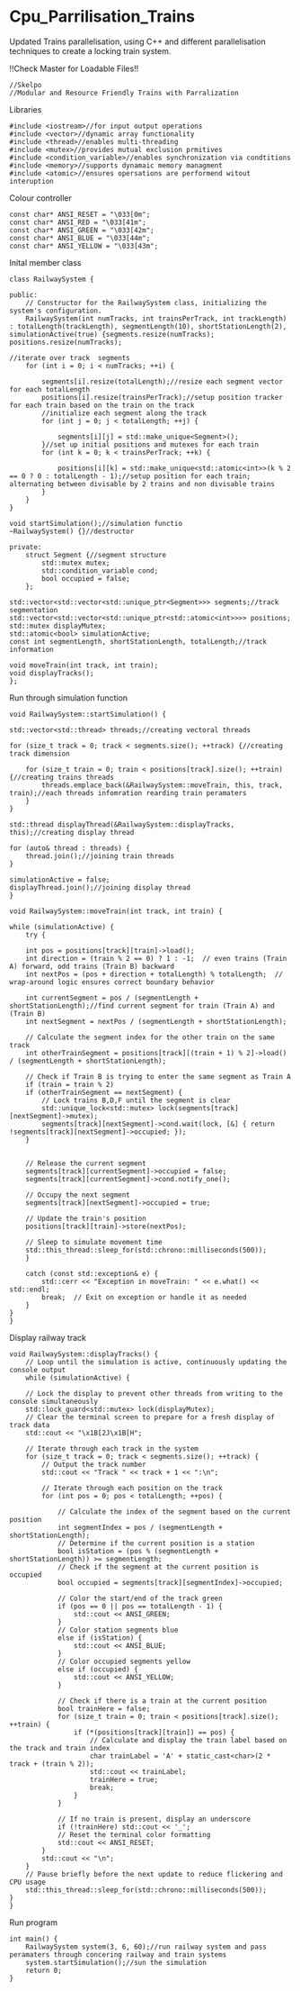 # Cpu_Parrilisation_Trains
Updated Trains parallelisation, using C++ and different parallelisation techniques to create a locking train system.

!!Check Master for Loadable Files!!


    //Skelpo
    //Modular and Resource Friendly Trains with Parralization

Libraries

    #include <iostream>//for input output operations
    #include <vector>//dynamic array functionality
    #include <thread>//enables multi-threading
    #include <mutex>//provides mutual exclusion prmitives
    #include <condition_variable>//enables synchronization via condtitions
    #include <memory>//supports dynamaic memory managment 
    #include <atomic>//ensures opersations are performend witout interuption

Colour controller 

    const char* ANSI_RESET = "\033[0m";
    const char* ANSI_RED = "\033[41m";
    const char* ANSI_GREEN = "\033[42m";
    const char* ANSI_BLUE = "\033[44m";
    const char* ANSI_YELLOW = "\033[43m";
 
 Inital member class
 
    class RailwaySystem {
    
    public:
        // Constructor for the RailwaySystem class, initializing the system's configuration.
        RailwaySystem(int numTracks, int trainsPerTrack, int trackLength) : totalLength(trackLength), segmentLength(10), shortStationLength(2), simulationActive(true) {segments.resize(numTracks); positions.resize(numTracks);

    //iterate over track  segments
        for (int i = 0; i < numTracks; ++i) { 

            segments[i].resize(totalLength);//resize each segment vector for each totalLength
            positions[i].resize(trainsPerTrack);//setup position tracker for each train based on the train on the track
            //initialize each segment along the track
            for (int j = 0; j < totalLength; ++j) {

                segments[i][j] = std::make_unique<Segment>();
            }//set up initial positions and mutexes for each train
            for (int k = 0; k < trainsPerTrack; ++k) {

                positions[i][k] = std::make_unique<std::atomic<int>>(k % 2 == 0 ? 0 : totalLength - 1);//setup position for each train; alternating between divisable by 2 trains and non divisable trains 
            }
        }
    }

    void startSimulation();//simulation functio
    ~RailwaySystem() {}//destructor

    private:
        struct Segment {//segment structure
            std::mutex mutex;
            std::condition_variable cond;
            bool occupied = false;
        };

    std::vector<std::vector<std::unique_ptr<Segment>>> segments;//track segmentation
    std::vector<std::vector<std::unique_ptr<std::atomic<int>>>> positions;
    std::mutex displayMutex;
    std::atomic<bool> simulationActive;
    const int segmentLength, shortStationLength, totalLength;//track information

    void moveTrain(int track, int train);
    void displayTracks();
    };

Run through simulation function

    void RailwaySystem::startSimulation() {

    std::vector<std::thread> threads;//creating vectoral threads

    for (size_t track = 0; track < segments.size(); ++track) {//creating track dimension

        for (size_t train = 0; train < positions[track].size(); ++train) {//creating trains threads
            threads.emplace_back(&RailwaySystem::moveTrain, this, track, train);//each threads infomration rearding train peramaters
        }
    }
  
    std::thread displayThread(&RailwaySystem::displayTracks, this);//creating display thread 

    for (auto& thread : threads) {
        thread.join();//joining train threads
    }

    simulationActive = false;
    displayThread.join();//joining display thread
    }
    
    void RailwaySystem::moveTrain(int track, int train) {

    while (simulationActive) {
        try {

        int pos = positions[track][train]->load();
        int direction = (train % 2 == 0) ? 1 : -1;  // even trains (Train A) forward, odd trains (Train B) backward
        int nextPos = (pos + direction + totalLength) % totalLength;  // wrap-around logic ensures correct boundary behavior

        int currentSegment = pos / (segmentLength + shortStationLength);//find current segment for train (Train A) and (Train B)
        int nextSegment = nextPos / (segmentLength + shortStationLength);

        // Calculate the segment index for the other train on the same track
        int otherTrainSegment = positions[track][(train + 1) % 2]->load() / (segmentLength + shortStationLength);

        // Check if Train B is trying to enter the same segment as Train A 
        if (train = train % 2) 
        if (otherTrainSegment == nextSegment) {
            // Lock trains B,D,F until the segment is clear
            std::unique_lock<std::mutex> lock(segments[track][nextSegment]->mutex);
            segments[track][nextSegment]->cond.wait(lock, [&] { return !segments[track][nextSegment]->occupied; });
        }
        

        // Release the current segment
        segments[track][currentSegment]->occupied = false;
        segments[track][currentSegment]->cond.notify_one();

        // Occupy the next segment
        segments[track][nextSegment]->occupied = true;

        // Update the train's position
        positions[track][train]->store(nextPos);

        // Sleep to simulate movement time
        std::this_thread::sleep_for(std::chrono::milliseconds(500));
        }

        catch (const std::exception& e) {
            std::cerr << "Exception in moveTrain: " << e.what() << std::endl;
            break;  // Exit on exception or handle it as needed
        }
    }
    }
Display railway track

    void RailwaySystem::displayTracks() {
        // Loop until the simulation is active, continuously updating the console output
        while (simulationActive) {

        // Lock the display to prevent other threads from writing to the console simultaneously
        std::lock_guard<std::mutex> lock(displayMutex);
        // Clear the terminal screen to prepare for a fresh display of track data
        std::cout << "\x1B[2J\x1B[H";

        // Iterate through each track in the system
        for (size_t track = 0; track < segments.size(); ++track) {
            // Output the track number
            std::cout << "Track " << track + 1 << ":\n";

            // Iterate through each position on the track
            for (int pos = 0; pos < totalLength; ++pos) {

                // Calculate the index of the segment based on the current position
                int segmentIndex = pos / (segmentLength + shortStationLength);
                // Determine if the current position is a station
                bool isStation = (pos % (segmentLength + shortStationLength)) >= segmentLength;
                // Check if the segment at the current position is occupied
                bool occupied = segments[track][segmentIndex]->occupied;

                // Color the start/end of the track green
                if (pos == 0 || pos == totalLength - 1) {
                    std::cout << ANSI_GREEN;
                }
                // Color station segments blue
                else if (isStation) {
                    std::cout << ANSI_BLUE;
                }
                // Color occupied segments yellow
                else if (occupied) {
                    std::cout << ANSI_YELLOW;
                }

                // Check if there is a train at the current position
                bool trainHere = false;
                for (size_t train = 0; train < positions[track].size(); ++train) {
                    if (*(positions[track][train]) == pos) {
                        // Calculate and display the train label based on the track and train index
                        char trainLabel = 'A' + static_cast<char>(2 * track + (train % 2));
                        std::cout << trainLabel;
                        trainHere = true;
                        break;
                    }
                }

                // If no train is present, display an underscore
                if (!trainHere) std::cout << '_';
                // Reset the terminal color formatting
                std::cout << ANSI_RESET;
            }
            std::cout << "\n";
        }
        // Pause briefly before the next update to reduce flickering and CPU usage
        std::this_thread::sleep_for(std::chrono::milliseconds(500));
    }
    }

Run program

    int main() {
        RailwaySystem system(3, 6, 60);//run railway system and pass peramaters through concering railway and train systems
        system.startSimulation();//sun the simulation
        return 0;
    }
